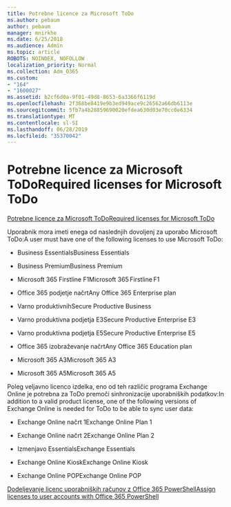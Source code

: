 ```yaml
---
title: Potrebne licence za Microsoft ToDo
ms.author: pebaum
author: pebaum
manager: mnirkhe
ms.date: 6/25/2018
ms.audience: Admin
ms.topic: article
ROBOTS: NOINDEX, NOFOLLOW
localization_priority: Normal
ms.collection: Adm_O365
ms.custom:
- "164"
- "1600027"
ms.assetid: b2cf6d0a-9f01-49d8-8653-6a3366f6119d
ms.openlocfilehash: 2f368be8419e9b3ed949ace9c26562a66db6113e
ms.sourcegitcommit: 5fb7a4b28859690020efdea630d03e70cc0e6334
ms.translationtype: MT
ms.contentlocale: sl-SI
ms.lasthandoff: 06/28/2019
ms.locfileid: "35370042"
---
```

# <a name="required-licenses-for-microsoft-todo"></a><span data-ttu-id="c5d3f-102">Potrebne licence za Microsoft ToDo</span><span class="sxs-lookup"><span data-stu-id="c5d3f-102">Required licenses for Microsoft ToDo</span></span>

[<span data-ttu-id="c5d3f-103">Potrebne licence za Microsoft ToDo</span><span class="sxs-lookup"><span data-stu-id="c5d3f-103">Required licenses for Microsoft ToDo</span></span>](https://support.office.com/article/381e9d1b-c500-49b5-973e-890fd86528d7.aspx)
  
<span data-ttu-id="c5d3f-104">Uporabnik mora imeti enega od naslednjih dovoljenj za uporabo Microsoft ToDo:</span><span class="sxs-lookup"><span data-stu-id="c5d3f-104">A user must have one of the following licenses to use Microsoft ToDo:</span></span>
  
- <span data-ttu-id="c5d3f-105">Business Essentials</span><span class="sxs-lookup"><span data-stu-id="c5d3f-105">Business Essentials</span></span>

- <span data-ttu-id="c5d3f-106">Business Premium</span><span class="sxs-lookup"><span data-stu-id="c5d3f-106">Business Premium</span></span>

- <span data-ttu-id="c5d3f-107">Microsoft 365 Firstline F1</span><span class="sxs-lookup"><span data-stu-id="c5d3f-107">Microsoft 365 Firstline F1</span></span>

- <span data-ttu-id="c5d3f-108">Office 365 podjetje načrt</span><span class="sxs-lookup"><span data-stu-id="c5d3f-108">Any Office 365 Enterprise plan</span></span>

- <span data-ttu-id="c5d3f-109">Varno produktivnih</span><span class="sxs-lookup"><span data-stu-id="c5d3f-109">Secure Productive Business</span></span>

- <span data-ttu-id="c5d3f-110">Varno produktivna podjetja E3</span><span class="sxs-lookup"><span data-stu-id="c5d3f-110">Secure Productive Enterprise E3</span></span>

- <span data-ttu-id="c5d3f-111">Varno produktivna podjetja E5</span><span class="sxs-lookup"><span data-stu-id="c5d3f-111">Secure Productive Enterprise E5</span></span>

- <span data-ttu-id="c5d3f-112">Office 365 izobraževanje načrt</span><span class="sxs-lookup"><span data-stu-id="c5d3f-112">Any Office 365 Education plan</span></span>

- <span data-ttu-id="c5d3f-113">Microsoft 365 A3</span><span class="sxs-lookup"><span data-stu-id="c5d3f-113">Microsoft 365 A3</span></span>

- <span data-ttu-id="c5d3f-114">Microsoft 365 A5</span><span class="sxs-lookup"><span data-stu-id="c5d3f-114">Microsoft 365 A5</span></span>

<span data-ttu-id="c5d3f-115">Poleg veljavno licenco izdelka, eno od teh različic programa Exchange Online je potrebna za ToDo premoči sinhronizacije uporabniških podatkov:</span><span class="sxs-lookup"><span data-stu-id="c5d3f-115">In addition to a valid product license, one of the following versions of Exchange Online is needed for ToDo to be able to sync user data:</span></span>
  
- <span data-ttu-id="c5d3f-116">Exchange Online načrt 1</span><span class="sxs-lookup"><span data-stu-id="c5d3f-116">Exchange Online Plan 1</span></span>

- <span data-ttu-id="c5d3f-117">Exchange Online načrt 2</span><span class="sxs-lookup"><span data-stu-id="c5d3f-117">Exchange Online Plan 2</span></span>

- <span data-ttu-id="c5d3f-118">Izmenjavo Essentials</span><span class="sxs-lookup"><span data-stu-id="c5d3f-118">Exchange Essentials</span></span>

- <span data-ttu-id="c5d3f-119">Exchange Online Kiosk</span><span class="sxs-lookup"><span data-stu-id="c5d3f-119">Exchange Online Kiosk</span></span>

- <span data-ttu-id="c5d3f-120">Exchange Online POP</span><span class="sxs-lookup"><span data-stu-id="c5d3f-120">Exchange Online POP</span></span>

[<span data-ttu-id="c5d3f-121">Dodeljevanje licenc uporabniških računov z Office 365 PowerShell</span><span class="sxs-lookup"><span data-stu-id="c5d3f-121">Assign licenses to user accounts with Office 365 PowerShell</span></span>](https://docs.microsoft.com/office365/enterprise/powershell/assign-licenses-to-user-accounts-with-office-365-powershell )
  